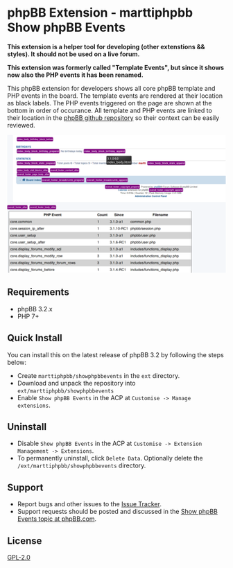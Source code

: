 # phpBB Extension - marttiphpbb Show phpBB Events

**This extension is a helper tool for developing (other extenstions && styles). It should not be used on a live forum.**

**This extension was formerly called "Template Events", but since it shows now also the PHP events it has been renamed.**

This phpBB extension for developers shows all core phpBB template and PHP events in the board. The template events are rendered at their location as black labels. The PHP events triggered on the page are shown at the bottom in order of occurance. All template and PHP events are linked to their location in the [phpBB github repository](https://github.com/phpbb/phpbb) so their context can be easily reviewed.

![Screenshot](/doc/screenshot.png)

## Requirements

* phpBB 3.2.x
* PHP 7+

## Quick Install

You can install this on the latest release of phpBB 3.2 by following the steps below:

* Create `marttiphpbb/showphpbbevents` in the `ext` directory.
* Download and unpack the repository into `ext/marttiphpbb/showphpbbevents`
* Enable `Show phpBB Events` in the ACP at `Customise -> Manage extensions`.

## Uninstall

* Disable `Show phpBB Events` in the ACP at `Customise -> Extension Management -> Extensions`.
* To permanently uninstall, click `Delete Data`. Optionally delete the `/ext/marttiphpbb/showphpbbevents` directory.

## Support

* Report bugs and other issues to the [Issue Tracker](https://github.com/marttiphpbb/phpbb-ext-showphpbbevents/issues).
* Support requests should be posted and discussed in the [Show phpBB Events topic at phpBB.com](https://www.phpbb.com/community/viewtopic.php?f=456&t=2283446).

## License

[GPL-2.0](license.txt)
